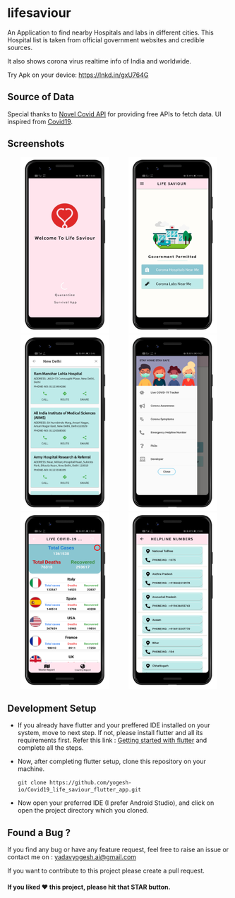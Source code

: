# lifesaviour

An Application to find nearby Hospitals and labs in different cities. This Hospital list is taken from official government websites and credible sources.

It also shows corona virus realtime info of India and worldwide.

Try Apk on your device: https://lnkd.in/gxU764G


## Source of Data
Special thanks to [Novel Covid API](https://github.com/novelcovid/api) for providing free APIs to fetch data. 
UI inspired from [Covid19](https://github.com/shubhamkumar27/Covid_19_flutter_app).

## Screenshots
<p align="middle">
  <img src="App Screenshots/1.png" width="200" hspace="20" />
  <img src="App Screenshots/2.png" width="200" hspace="20" />
  <img src="App Screenshots/4.png" width="200" hspace="20" />
  <img src="App Screenshots/5.png" width="200" hspace="20" />
  <img src="App Screenshots/6.png" width="200" hspace="20" />
  <img src="App Screenshots/8.png" width="200" hspace="20" />
</p>

## Development Setup
- If you already have flutter and your preffered IDE installed on your system, move to next step. If not, please install flutter and all its requirements first. Refer this link : [Getting started with flutter](https://flutter.dev/docs/get-started/install) and complete all the steps.

- Now, after completing flutter setup, clone this repository on your machine.
    ```
    git clone https://github.com/yogesh-io/Covid19_life_saviour_flutter_app.git
    ```
- Now open your preferred IDE (I prefer Android Studio), and click on open the project directory which you cloned.

## Found a Bug ?
If you find any bug or have any feature request, feel free to raise an issue or contact me on : yadavyogesh.ai@gmail.com

If you want to contribute to this project please create a pull request.

#### If you liked ♥ this project, please hit that **STAR** button.
